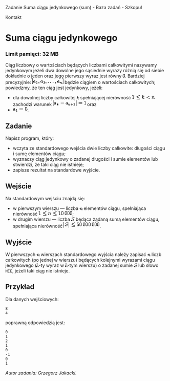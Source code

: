 Zadanie Suma ciągu jedynkowego (sum) - Baza zadań - Szkopuł

Kontakt

# Suma ciągu jedynkowego

### Limit pamięci: 32 MB

Ciąg liczbowy o wartościach będących liczbami całkowitymi nazywamy jedynkowym
jeżeli dwa dowolne jego sąsiednie wyrazy różnią się od siebie dokładnie o
jeden oraz jego pierwszy wyraz jest równy
![Image](data:image/png;base64,iVBORw0KGgoAAAANSUhEUgAAAAcAAAALAQAAAAHs7JqTAAAAAnRSTlMAAQGU/a4AAAAmSURBVAiZY2hgAIEGBgcgPACEBUA4gUEBzAZBBQYjhiogrGCwAgDG+AmJGHCAfgAAAABJRU5ErkJggg==).
Bardziej precyzyjnie:
![Image](data:image/png;base64,iVBORw0KGgoAAAANSUhEUgAAAGEAAAARAQAAAAGSWM9ZAAAAAnRSTlMAAQGU/a4AAACpSURBVAiZfY69DcIwFIRvA3qW8QwsEToQDamCx0CiYQQGQMglDZILJDoUUUeKg1JYyo+P5yRQUryf792dZegKqoJ0/joJzLMFQAYpoqdDua8HFjWesOxkKGDbOAYD7JiTLUZ9iEXbNOxoNg2j9xQMaXA93NPkDOYFffHNjc9Psb+UapbDGpxQsuHtHamzQquLf2b5UansMZNc37J2opmwFqo8X/JX6mDxAa9IsunJMfMzAAAAAElFTkSuQmCC)
będzie ciągiem o wartościach całkowitych; powiedzmy, że ten ciąg jest
jedynkowy, jeżeli:

  * dla dowolnej liczby całkowitej ![Image](data:image/png;base64,iVBORw0KGgoAAAANSUhEUgAAAAcAAAALAQAAAAHs7JqTAAAAAnRSTlMAAQGU/a4AAAApSURBVAiZY2hgYGCAYAcgeYBhAxA6MCgwPACSCUB4gOEeEM5j6GMwAQC/QAn9uKaFtwAAAABJRU5ErkJggg==) spełniającej nierówność ![Image](data:image/png;base64,iVBORw0KGgoAAAANSUhEUgAAAEYAAAANAQAAAAFLzRUQAAAAAnRSTlMAAQGU/a4AAACJSURBVAiZJY3BCcJAEEV/B5aw6cAS1n685qZktwM7cK1kNzfLSEAPnlwkxAgO853gwAyP9+EPlog5ghFDxOKBiT0OIaK+AZq+2TKxjmDouEPi8OxRauCIUtab6XKDHI5q5ly6C5wma9MNLd3yxUJSUOmMppWE9Oq/rbkTnVDvRh/d8yoP+/of+QHh92UE6ZpdKgAAAABJRU5ErkJggg==) zachodzi warunek ![Image](data:image/png;base64,iVBORw0KGgoAAAANSUhEUgAAAGcAAAASAQAAAAEZ0s2wAAAAAnRSTlMAAQGU/a4AAACzSURBVAiZXY0xDoJAEEXHWFB6Ayk8gqWH8BbaaUUoNFlOYW1nZQ3RGGmo5QZD4gHERFCj+J1ZjBGn+H/e7v79ZCLqRSSKG01zVQMOyDmKAIhreaqcEkOESjYjh1ekNMbduo/iEbZTmgODELlmZLKPL798kPfqu9wz6mtUBk5GCQrh4C+X2R47srwatGhQSb7iVonckkYz2fp7du3dZCPmrZgtmbOGui2u/7woDbnz28C27w3KY84vRDlHXQAAAABJRU5ErkJggg==) oraz 
  * ![Image](data:image/png;base64,iVBORw0KGgoAAAANSUhEUgAAAC0AAAAOAQAAAAHkXpg5AAAAAnRSTlMAAQGU/a4AAABmSURBVAiZHYuhDYAwFESPmViDDRAsgEVXIjsC3QMBOHbAVCCqoEE1oeQ4SP7Lu38/HwktMipMEdTMMA7JgR7kASMsL+VdJAyiEduSUKu7mdWTef31BIyMhVRabR7dqVsAJX2x//QCrhZMdqUddbYAAAAASUVORK5CYII=). 

## Zadanie

Napisz program, który:

  * wczyta ze standardowego wejścia dwie liczby całkowite: długości ciągu i sumę elementów ciągu; 
  * wyznaczy ciąg jedynkowy o zadanej długości i sumie elementów lub stwierdzi, że taki ciąg nie istnieje; 
  * zapisze rezultat na standardowe wyjście. 

## Wejście

Na standardowym wejściu znajdą się:

  * w pierwszym wierszu — liczba ![Image](data:image/png;base64,iVBORw0KGgoAAAANSUhEUgAAAAkAAAAHAQAAAAGF52pbAAAAAnRSTlMAAQGU/a4AAAAiSURBVAiZYzjAwMDwgAEEdoDpBQwfGBIY8hoY7jQwzGUAAHG1CBC4It4cAAAAAElFTkSuQmCC) elementów ciągu, spełniająca nierówność ![Image](data:image/png;base64,iVBORw0KGgoAAAANSUhEUgAAAGkAAAANAQAAAAH1m01NAAAAAnRSTlMAAQGU/a4AAAC2SURBVAiZTY4xCsIwGIX/G/QIPYJDBxcRT1JHxw4OHQSbG9TVxVyjICSODqUHEIyFDg5CYynSQmOeqYP4hvfxwRseYUYwhBNdM+qmuqS2RUmb4cKojl4LAlxVlRuAg7+PGSFZJiO5vSHIzyQ19Hq/Iykho7okYef4cmuTkfIg+Ugf3AZuZz3rAU+aoAHQGLHK85yRhu/Uh+iUUk4Nhtjgp0jtHSlEq8KQnPbmgR4iLoqCuZN/YR/Vp5HSits5ywAAAABJRU5ErkJggg==); 
  * w drugim wierszu — liczba ![Image](data:image/png;base64,iVBORw0KGgoAAAANSUhEUgAAAAoAAAALAQAAAAEZEhEjAAAAAnRSTlMAAQGU/a4AAAA1SURBVAiZY2hgcGBgYGhgWMAAYh1g2MDwg0ECSP9gmMHwAgglGM47MNw/wPDhAMO/Awy2BwBORxByZB1pTwAAAABJRU5ErkJggg==) będąca żądaną sumą elementów ciągu, spełniająca nierówność ![Image](data:image/png;base64,iVBORw0KGgoAAAANSUhEUgAAAHAAAAASAQAAAAHcoFchAAAAAnRSTlMAAQGU/a4AAADHSURBVBiVfYy/DsFQFMbPGxiNnsPUNxCTtZvOYkCK8xw3UfoSImlaBoMBNYqodjBICNUYqmndo3qHhsHJyfc7fz+QExBJCfiZKkR3KF5qOtCnmm4rOrzCVGbncVXMGmjYSpmBoj5nBr+B3FczYltK9/Q5yhiQOqx3WOpKV2/SgtMjyhjHXJALLigSd3f8+kdCygO6IXJpvorYYMMYgx7hkTw33h98y7IACzgiJ299DIi76nJ9Mk0Tmh5SybGjneNrmvbr/Ld9A6F3z1EBCXpKAAAAAElFTkSuQmCC). 

## Wyjście

W pierwszych
![Image](data:image/png;base64,iVBORw0KGgoAAAANSUhEUgAAAAkAAAAHAQAAAAGF52pbAAAAAnRSTlMAAQGU/a4AAAAiSURBVAiZYzjAwMDwgAEEdoDpBQwfGBIY8hoY7jQwzGUAAHG1CBC4It4cAAAAAElFTkSuQmCC)
wierszach standardowego wyjścia należy zapisać
![Image](data:image/png;base64,iVBORw0KGgoAAAANSUhEUgAAAAkAAAAHAQAAAAGF52pbAAAAAnRSTlMAAQGU/a4AAAAiSURBVAiZYzjAwMDwgAEEdoDpBQwfGBIY8hoY7jQwzGUAAHG1CBC4It4cAAAAAElFTkSuQmCC)
liczb całkowitych (po jednej w wierszu) będących kolejnymi wyrazami ciągu
jedynkowego
(![Image](data:image/png;base64,iVBORw0KGgoAAAANSUhEUgAAAAcAAAALAQAAAAHs7JqTAAAAAnRSTlMAAQGU/a4AAAApSURBVAiZY2hgYGCAYAcgeYBhAxA6MCgwPACSCUB4gOEeEM5j6GMwAQC/QAn9uKaFtwAAAABJRU5ErkJggg==)-ty
wyraz w
![Image](data:image/png;base64,iVBORw0KGgoAAAANSUhEUgAAAAcAAAALAQAAAAHs7JqTAAAAAnRSTlMAAQGU/a4AAAApSURBVAiZY2hgYGCAYAcgeYBhAxA6MCgwPACSCUB4gOEeEM5j6GMwAQC/QAn9uKaFtwAAAABJRU5ErkJggg==)-tym
wierszu) o zadanej sumie
![Image](data:image/png;base64,iVBORw0KGgoAAAANSUhEUgAAAAoAAAALAQAAAAEZEhEjAAAAAnRSTlMAAQGU/a4AAAA1SURBVAiZY2hgcGBgYGhgWMAAYh1g2MDwg0ECSP9gmMHwAgglGM47MNw/wPDhAMO/Awy2BwBORxByZB1pTwAAAABJRU5ErkJggg==)
lub słowo `NIE`, jeżeli taki ciąg nie istnieje.

## Przykład

Dla danych wejściowych:

    
    
    8
    4
    

poprawną odpowiedzią jest:

    
    
    0
    1
    2
    1
    0
    -1
    0
    1
    

_Autor zadania: Grzegorz Jakacki._


